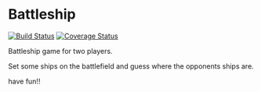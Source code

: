 # Battleship
[![Build Status](https://travis-ci.com/MatthReich/Battleship.svg?branch=master)](https://travis-ci.com/MatthReich/Battleship)
[![Coverage Status](https://coveralls.io/repos/github/MatthReich/Battleship/badge.svg?branch=master)](https://coveralls.io/github/MatthReich/Battleship?branch=master)

Battleship game for two players.

Set some ships on the battlefield and guess where the opponents ships are.

have fun!!

